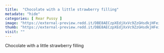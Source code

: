 ```yaml
---
title:  "Chocolate with a little strawberry filling"
metadate: "hide"
categories: [ Rear Pussy ]
image: "https://external-preview.redd.it/DBE8AECzpXEdjXxVc9ZzGHsdkjHFeiEBwuUEIEDwcns.jpg?auto=webp&s=0ae4f3be571bc192e7c48efa3646ecddb990884b"
thumb: "https://external-preview.redd.it/DBE8AECzpXEdjXxVc9ZzGHsdkjHFeiEBwuUEIEDwcns.jpg?width=320&crop=smart&auto=webp&s=34b8157657bc7d95717118af865b28df9c987845"
visit: ""
---
```

Chocolate with a little strawberry filling
